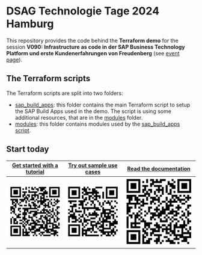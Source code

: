 # DSAG Technologie Tage 2024 Hamburg

This repository provides the code behind the **Terraform demo** for the session **V090: Infrastructure as code in der SAP Business Technology Platform und erste Kundenerfahrungen von Freudenberg** (see [event page](https://dsagtechtage.plazz.net/)).

## The Terraform scripts

The Terraform scripts are split into two folders:

- [sap_build_apps](sap_build_apps): this folder contains the main Terraform script to setup the SAP Build Apps used in the demo. The script is using some additional resources, that are in the [modules](modules) folder.
- [modules](modules): this folder contains modules used by the [sap_build_apps script](sap_build_apps).

## Start today

| [Get started with a tutorial](https://developers.sap.com/tutorials/btp-terraform-get-started.html) |  [Try out sample use cases](https://github.com/SAP-samples/btp-terraform-samples) | [Read the documentation](https://registry.terraform.io/providers/SAP/btp/latest/docs) |
| --------------------------- | ------------------------ | --------------------- |
| ![Tutorial at developers.sap.com](pictures/qrcode1.svg) | ![Try out sample use cases](pictures/qrcode2.svg) | ![TRead the documentation](pictures/qrcode3.svg) |
